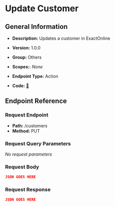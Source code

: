 # Update Customer

## General Information

- **Description:** Updates a customer in ExactOnline

- **Version:** 1.0.0
- **Group:** Others
- **Scopes:**: _None_
- **Endpoint Type:** Action
- **Code:** [🔗](https://github.com/NangoHQ/integration-templates/tree/main/integrations/exact-online/actions/update-customer.ts)

## Endpoint Reference

### Request Endpoint

- **Path:** /customers
- **Method:** PUT

### Request Query Parameters

_No request parameters_

### Request Body

```json
JSON GOES HERE
```

### Request Response

```json
JSON GOES HERE
```
